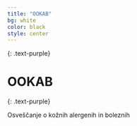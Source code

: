```yaml
---
title: "OOKAB"
bg: white
color: black
style: center
---
```


{: .text-purple}

<span class="fa-stack subtlecircle" style="font-size:100px; background:rgba(255,166,0,0.1)">
  <i class="fa fa-circle fa-stack-2x text-white"></i>
  <i class="fa fa-star fa-stack-1x text-orange"></i>
</span>

# OOKAB
{: .text-purple}

Osveščanje o kožnih alergenih in boleznih

